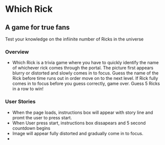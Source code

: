 # Which Rick
## A game for true fans
Test your knowledge on the infiinite number of Ricks in the universe

### Overview
* Which Rick is a trivia game where you have to quickly identify the name of whichever rick comes through the portal. The picture first appears blurry or distorted and slowly comes in to focus. Guess the name of the Rick before time runs out in order move on to the next level.
If Rick fully comes in to focus before you guess correctly, game over.
Guess 5 Ricks in a row to win!  


### User Stories
* When the page loads, instructions box will appear with story line and promt the user to press start.
* When User press start, instructions box dissapears and 5 second countdown begins
* Image will appear fully distorted and gradually come in to focus.
* 


